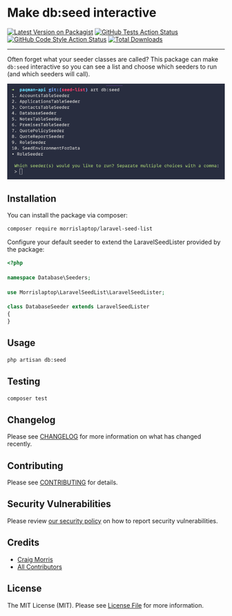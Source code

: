 # Make db:seed interactive

[![Latest Version on Packagist](https://img.shields.io/packagist/v/morrislaptop/laravel-seed-list.svg?style=flat-square)](https://packagist.org/packages/morrislaptop/laravel-seed-list)
[![GitHub Tests Action Status](https://img.shields.io/github/workflow/status/morrislaptop/laravel-seed-list/run-tests?label=tests)](https://github.com/morrislaptop/laravel-seed-list/actions?query=workflow%3Arun-tests+branch%3Amain)
[![GitHub Code Style Action Status](https://img.shields.io/github/workflow/status/morrislaptop/laravel-seed-list/Check%20&%20fix%20styling?label=code%20style)](https://github.com/morrislaptop/laravel-seed-list/actions?query=workflow%3A"Check+%26+fix+styling"+branch%3Amain)
[![Total Downloads](https://img.shields.io/packagist/dt/morrislaptop/laravel-seed-list.svg?style=flat-square)](https://packagist.org/packages/morrislaptop/laravel-seed-list)

---
Often forget what your seeder classes are called? This package can make `db:seed` interactive so you can see a list and choose which seeders to run (and which seeders will call). 

![screenshot](screenshot.png)

## Installation

You can install the package via composer:

```bash
composer require morrislaptop/laravel-seed-list
```

Configure your default seeder to extend the LaravelSeedLister provided by the package:

```php
<?php

namespace Database\Seeders;

use Morrislaptop\LaravelSeedList\LaravelSeedLister;

class DatabaseSeeder extends LaravelSeedLister
{
}
```

## Usage

```bash
php artisan db:seed
```

## Testing

```bash
composer test
```

## Changelog

Please see [CHANGELOG](CHANGELOG.md) for more information on what has changed recently.

## Contributing

Please see [CONTRIBUTING](.github/CONTRIBUTING.md) for details.

## Security Vulnerabilities

Please review [our security policy](../../security/policy) on how to report security vulnerabilities.

## Credits

- [Craig Morris](https://github.com/morrislaptop)
- [All Contributors](../../contributors)

## License

The MIT License (MIT). Please see [License File](LICENSE.md) for more information.
